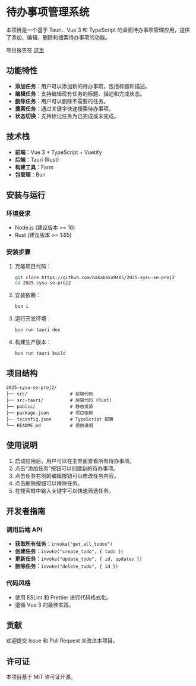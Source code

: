 # 待办事项管理系统

本项目是一个基于 Tauri、Vue 3 和 TypeScript 的桌面待办事项管理应用，提供了添加、编辑、删除和搜索待办事项的功能。

项目报告在 [这里](docs/report.md)

## 功能特性

- **添加任务**：用户可以添加新的待办事项，包括标题和描述。
- **编辑任务**：支持编辑现有任务的标题、描述和完成状态。
- **删除任务**：用户可以删除不需要的任务。
- **搜索任务**：通过关键字快速搜索待办事项。
- **状态切换**：支持标记任务为已完成或未完成。

## 技术栈

- **前端**：Vue 3 + TypeScript + Vuetify
- **后端**：Tauri (Rust)
- **构建工具**：Farm
- **包管理**：Bun

## 安装与运行

### 环境要求

- Node.js (建议版本 >= 16)
- Rust (建议版本 >= 1.65)

### 安装步骤

1. 克隆项目代码：

   ```bash
   git clone https://github.com/bakabaka9405/2025-sysu-se-proj2
   cd 2025-sysu-se-proj2
   ```

2. 安装依赖：

   ```bash
   bun i
   ```

3. 运行开发环境：

   ```bash
   bun run tauri dev
   ```

4. 构建生产版本：

   ```bash
   bun run tauri build
   ```

## 项目结构

```
2025-sysu-se-proj2/
├── src/                # 前端代码
├── src-tauri/          # 后端代码 (Rust)
├── public/             # 静态资源
├── package.json        # 项目依赖
├── tsconfig.json       # TypeScript 配置
└── README.md           # 项目说明
```

## 使用说明

1. 启动应用后，用户可以在主界面查看所有待办事项。
2. 点击“添加任务”按钮可以创建新的待办事项。
3. 点击任务右侧的编辑按钮可以修改任务内容。
4. 点击删除按钮可以移除任务。
5. 在搜索框中输入关键字可以快速筛选任务。

## 开发者指南

### 调用后端 API

- **获取所有任务**：`invoke("get_all_todos")`
- **创建任务**：`invoke("create_todo", { todo })`
- **更新任务**：`invoke("update_todo", { id, updates })`
- **删除任务**：`invoke("delete_todo", { id })`

### 代码风格

- 使用 ESLint 和 Prettier 进行代码格式化。
- 遵循 Vue 3 的最佳实践。

## 贡献

欢迎提交 Issue 和 Pull Request 来改进本项目。

## 许可证

本项目基于 MIT 许可证开源。
